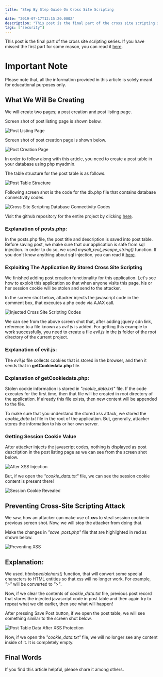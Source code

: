 ```yaml
---
title: "Step By Step Guide On Cross Site Scripting
"
date: "2019-07-17T12:15:20.000Z"
description: "This post is the final part of the cross site scripting series."
tags: ["security"]
---
```


This post is the final part of the cross site scripting series. If you have missed the first part for some reason, you can read it [here](https://www.devhelperworld.in/2019/07/cross-site-scripting/).

# **Important Note**

Please note that, all the information provided in this article is solely meant for educational purposes only.

## **What We Will Be Creating**

We will create two pages; a post creation and post listing page.

Screen shot of post listing page is shown below.

![Post Listing Page](/posts/post_listing.png "Post Listing Page")

Screen shot of post creation page is shown below.

![Post Creation Page](/posts/post_creation.png "Post Creation Page")

In order to follow along with this article, you need to create a post table in your database using php myadmin.

The table structure for the post table is as follows.

![Post Table Structure](/posts/posts_table_structure.png "Post Table Structure")

Following screen shot is the code for the db.php file that contains database connectivity codes.

![Cross Site Scripting Database Connectivity Codes](/posts/xss_db_connectivity.png "Cross Site Scripting Database Connectivity Codes")


Visit the github repository for the entire project by clicking [here](https://github.com/NileshSanyal/web-security-demo).

### **Explanation of posts.php:**

In the posts.php file, the post title and description is saved into post table. Before saving post, we make sure that our application is safe from sql injection. In order to do so, we used *mysqli_real_escape_string()* function. If you don't know anything about sql injection, you can read it [here](https://dev.to/nileshsanyal/know-all-about-sql-injection-in-depth-4lb8).

### **Exploiting The Application By Stored Cross Site Scripting**

We finished adding post creation functionality for this application. Let's see how to exploit this application so that when anyone visits this page, his or her session cookie will be stolen and send to the attacker.

In the screen shot below, attacker injects the javascript code in the comment box, that executes a php code via AJAX call.

![Injected Cross Site Scripting Codes](https://1.bp.blogspot.com/-1MlfHEsGn24/XRpMHEYPkkI/AAAAAAAABHg/mm7xGWrAcLUmETHXhDty4ijvJBFpJKM-wCLcBGAs/s640/injected_xss_code.png "Injected Cross Site Scripting Codes")

We can see from the above screen shot that, after adding jquery cdn link, reference to a file known as *evil.js* is added. For getting this example to work successfully, you need to create a file *evil.js* in the js folder of the root directory of the current project.

### **Explanation of evil.js:**

The *evil.js* file collects cookies that is stored in the browser, and then it sends that in **getCookiedata.php** file.

### **Explanation of getCookiedata.php:**

Stolen cookie information is stored in *"cookie_data.txt"* file. If the code executes for the first time, then that file will be created in root directory of the application. If already this file exists, then new content will be appended to the file.

To make sure that you understand the stored xss attack, we stored the *cookie_data.txt* file in the root of the application. But, generally, attacker stores the information to his or her own server.  

### **Getting Session Cookie Value**

After attacker injects the javascript codes, nothing is displayed as post description in the post listing page as we can see from the screen shot below.

![After XSS Injection](https://1.bp.blogspot.com/-NHWltzETXAY/XRpO__UNQAI/AAAAAAAABIE/moLEzA4-99gLVIxH4Vmk2pdJW07ELpJjwCLcBGAs/s640/after_xss_injection.png "After XSS Injection")

But, if we open the *"cookie_data.txt"* file, we can see the session cookie content is present there!

![Session Cookie Revealed](https://1.bp.blogspot.com/-dPHSITreSao/XRpPb8PmMEI/AAAAAAAABIM/Nh2bb1bMgKwchufus8yxLVhEPewsmCJfwCLcBGAs/s640/session_cookie_revealed.png "Session Cookie Revealed")

## **Preventing Cross-Site Scripting Attack**

We saw, how an attacker can make use of **xss** to steal session cookie in previous screen shot. Now, we will stop the attacker from doing that.

Make the changes in *"save_post.php"* file that are highlighted in red as shown below.

![Preventing XSS](https://1.bp.blogspot.com/-kTyVGCOOdtw/XRpP9xN5f1I/AAAAAAAABIY/TnprZJdJQkwsdFSXJdSXdwTRv5rk7Jq1QCLcBGAs/s640/prevent_xss.png "Preventing XSS")

## **Explanation:**

We used, *htmlspecialchars()* function, that will convert some special characters to HTML entities so that xss will no longer work. For example, *">"* will be converted to *"&gt;"*.

Now, if we clear the contents of *cookie_data.txt* file, previous post record that stores the injected javascript code in post table and then again try to repeat what we did earlier, then see what will happen!

After pressing Save Post button, if we open the post table, we will see something similar to the screen shot below.

![Post Table Data After XSS Protection](https://1.bp.blogspot.com/-LnEYmhTw0b4/XRpQwO9pbNI/AAAAAAAABIg/D77sE6M8x_AqLg3ytXiQdgDtPmpl7STUwCLcBGAs/s640/protection_xss_db.png "Post Table Data After XSS Protection")

Now, if we open the *"cookie_data.txt"* file, we will no longer see any content inside of it. It is completely empty.

## **Final Words**

If you find this article helpful, please share it among others.


